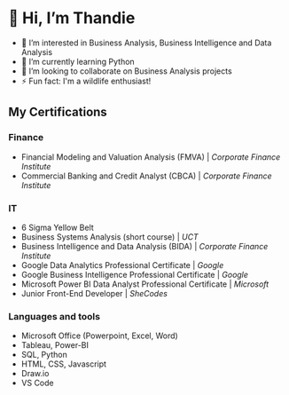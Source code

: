 # 👋 Hi, I’m Thandie

- 👀 I’m interested in Business Analysis, Business Intelligence and Data Analysis
- 🌱 I’m currently learning Python
- 💞️ I’m looking to collaborate on Business Analysis projects
- ⚡ Fun fact: I'm a wildlife enthusiast!

## My Certifications
### Finance
- Financial Modeling and Valuation Analysis (FMVA) | *Corporate Finance Institute*
- Commercial Banking and Credit Analyst (CBCA) | *Corporate Finance Institute*

### IT
- 6 Sigma Yellow Belt
- Business Systems Analysis (short course) | *UCT* 
- Business Intelligence and Data Analysis (BIDA) | *Corporate Finance Institute*
- Google Data Analytics Professional Certificate | *Google*
- Google Business Intelligence Professional Certificate | *Google*
- Microsoft Power BI Data Analyst Professional Certificate | *Microsoft* 
- Junior Front-End Developer | *SheCodes* 


### Languages and tools

- Microsoft Office (Powerpoint, Excel, Word)
- Tableau, Power-BI
- SQL, Python
- HTML, CSS, Javascript
- Draw.io
- VS Code
  

<!---
thandierab/thandierab is a ✨ special ✨ repository because its `README.md` (this file) appears on your GitHub profile.
You can click the Preview link to take a look at your changes.
--->
